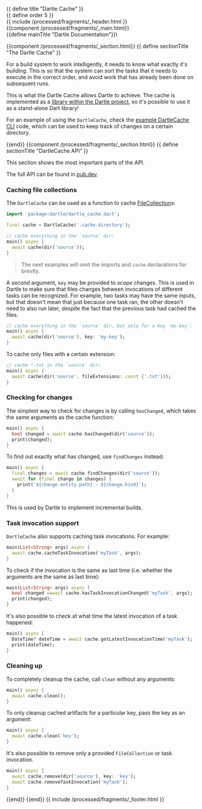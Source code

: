 {{ define title "Dartle Cache" }}\
{{ define order 5 }}\
{{ include /processed/fragments/_header.html }}\
{{component /processed/fragments/_main.html}}\
{{define mainTitle "Dartle Documentation"}}\

{{component /processed/fragments/_section.html}}
{{ define sectionTitle "The Dartle Cache" }}

For a build system to work intelligently, it needs to know what exactly it's building. This is so that the system
can sort the tasks that it needs to execute in the correct order, and avoid work that has already been done
on subsequent runs.

This is what the Dartle Cache allows Dartle to achieve. The cache is implemented as a
[library within the Dartle project](https://pub.dev/documentation/dartle/latest/dartle_cache/dartle_cache-library.html),
so it's possible to use it as a stand-alone Dart library!

For an example of using the `DartleCache`, check the [example DartleCache CLI](https://github.com/renatoathaydes/dartle/blob/master/example/cache_example.dart)
code, which can be used to keep track of changes on a certain directory.

{{end}}
{{component /processed/fragments/_section.html}}
{{ define sectionTitle "DartleCache API" }}

This section shows the most important parts of the API.

The full API can be found in [pub.dev](https://pub.dev/documentation/dartle/latest/dartle_cache/DartleCache-class.html).

### Caching file collections

The `DartleCache` can be used as a function to cache [FileCollection](reference/file-collections.html)s:

```dart
import 'package:dartle/dartle_cache.dart';

final cache = DartleCache('.cache-directory');

// cache everything in the `source` dir:
main() async {
  await cache(dir('source'));
}
```

> The next examples will omit the imports and `cache` declarations for brevity.

A second argument, `key` may be provided to _scope_ changes. This is used in Dartle to make
sure that files changes between invocations of different tasks can be recognized. For example,
two tasks may have the same inputs, but that doesn't mean that just because one task ran, the
other doesn't need to also run later, despite the fact that the previous task had cached the files.

```dart
// cache everything in the `source` dir, but only for a key `my-key`:
main() async {
  await cache(dir('source'), key: 'my-key');
}
```

To cache only files with a certain extension:

```dart
// cache *.txt in the `source` dir:
main() async {
  await cache(dir('source', fileExtensions: const {'.txt'}));
}
```

### Checking for changes

The simplest way to check for changes is by calling `hasChanged`,
which takes the same arguments as the cache function:

```dart
main() async {
  bool changed = await cache.hasChanged(dir('source'));
  print(changed);
}
```

To find out exactly what has changed, use `findChanges` instead:

```dart
main() async {
  final changes = await cache.findChanges(dir('source'));
  await for (final change in changes) {
    print('${change.entity.path} - ${change.kind}');
  }
}
```

This is used by Dartle to implement incremental builds.

### Task invocation support

`DartleCache` also supports caching task invocations. For example:

```dart
main(List<String> args) async {
  await cache.cacheTaskInvocation('myTask', args);
}
```

To check if the invocation is the same as last time (i.e. whether the arguments are the same as last time):

```dart
main(List<String> args) async {
  bool changed =await cache.hasTaskInvocationChanged('myTask', args);
  print(changed);
}
```

It's also possible to check at what time the latest invocation of a task happened:

```dart
main() async {
  DateTime? dateTime = await cache.getLatestInvocationTime('myTask');
  print(dateTime);
}
```

### Cleaning up

To completely cleanup the cache, call `clean` without any arguments:

```dart
main() async {
  await cache.clean();
}
```

To only cleanup cached artifacts for a particular key, pass the key as an argument:

```dart
main() async {
  await cache.clean('key');
}
```

It's also possible to remove only a provided `FileCollection` or task invocation.

```dart
main() async {
  await cache.remove(dir('source'), key: 'key');
  await cache.removeTaskInvocation('myTask');
}
```

{{end}}
{{end}}
{{ include /processed/fragments/_footer.html }}